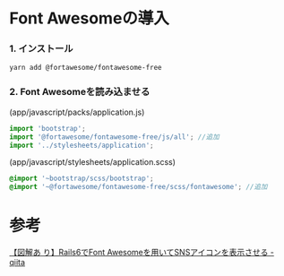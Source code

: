 # Font Awesomeの導入

### 1. インストール

`yarn add @fortawesome/fontawesome-free`

### 2. Font Awesomeを読み込ませる

(app/javascript/packs/application.js)
```javascript
import 'bootstrap';
import '@fortawesome/fontawesome-free/js/all'; //追加
import '../stylesheets/application';
```

(app/javascript/stylesheets/application.scss)
```scss
@import '~bootstrap/scss/bootstrap';
@import '~@fortawesome/fontawesome-free/scss/fontawesome'; //追加
```

# 参考

[【図解あ り】Rails6でFont Awesomeを用いてSNSアイコンを表示させる - qiita](https://qiita.com/mitaninjin/items/25f5d65fe99f9fc529da)